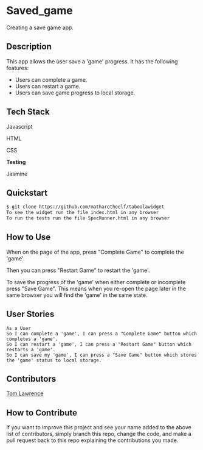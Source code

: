 # Saved_game
Creating a save game app.

## Description

This app allows the user save a 'game' progress. It has the following features:
* Users can complete a game.
* Users can restart a game.
* Users can save game progress to local storage.

## Tech Stack
Javascript

HTML

CSS

**Testing**

Jasmine

## Quickstart

```bash
$ git clone https://github.com/matharotheelf/taboolawidget
To see the widget run the file index.html in any browser
To run the tests run the file SpecRunner.html in any browser
```

## How to Use

When on the page of the app, press "Complete Game" to complete the 'game'.

Then you can press "Restart Game" to restart the 'game'.

To save the progress of the 'game' when either complete or incomplete press "Save Game". This means when you re-open the page later in the same browser you will find the 'game' in the same state.

## User Stories
```
As a User 
So I can complete a 'game', I can press a "Complete Game" button which completes a 'game'.
So I can restart a 'game', I can press a "Restart Game" button which restarts a 'game'.
So I can save my 'game', I can press a "Save Game" button which stores the 'game' status to local storage.

```

## Contributors 

[Tom Lawrence](https://github.com/matharotheelf)  

## How to Contribute

If you want to improve this project and see your name added to the above list of contributors, simply branch this repo, change the code, and make a pull request back to this repo explaining the contributions you made.
